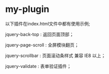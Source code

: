 # my-plugin

以下插件在index.html文件中都有使用示例;

jquery-back-top : 返回页面顶部；

jquery-page-scroll : 全屏模块翻页；

jquery-scrollbar : 页面滚动条样式 兼容 IE8 以上；

jquery-validate : 表单验证插件；
